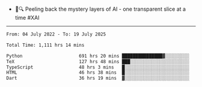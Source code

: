 - 🧅🔍 Peeling back the mystery layers of AI - one transparent slice at a time #XAI

---

<!--START_SECTION:waka-->

```txt
From: 04 July 2022 - To: 19 July 2025

Total Time: 1,111 hrs 14 mins

Python                     691 hrs 20 mins ███████████████▓░░░░░░░░░   62.21 %
TeX                        127 hrs 48 mins ███░░░░░░░░░░░░░░░░░░░░░░   11.50 %
TypeScript                 48 hrs 3 mins   █░░░░░░░░░░░░░░░░░░░░░░░░   04.33 %
HTML                       46 hrs 38 mins  █░░░░░░░░░░░░░░░░░░░░░░░░   04.20 %
Dart                       36 hrs 19 mins  ▓░░░░░░░░░░░░░░░░░░░░░░░░   03.27 %
```

<!--END_SECTION:waka-->
